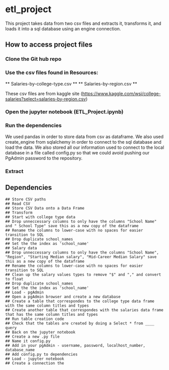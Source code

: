 # etl_project

This project takes data from two csv files and extracts it, transforms it, and loads it into a sql database using an engine connection.

## How to access project files

### Clone the Git hub repo
### Use the csv files found in Resources: 
** Salaries-by-college-type.csv **
** Salaries-by-region.csv **

These csv files are from kaggle site (https://www.kaggle.com/wsj/college-salaries?select=salaries-by-region.csv)


### Open the jupyter notebook (ETL_Project.ipynb)

### Run the dependencies

We used pandas in order to store data from csv as dataframe.
We also used create_engine from sqlalchemy in order to connect to the sql database and load the data.
We also stored all our information used to connect to the local database in a file called config.py so that we could avoid pushing our PgAdmin password to the repository.

### Extract
## Dependencies
```
## Store CSV paths
## Read CSV
## Store CSV Data onto a Data Frame 
## Transform
## Start with college type data
## Drop unneccessary columns to only have the columns "School Name" and " School Type" save this as a new copy of the dataframe
## Rename the columns to lower-case with no spaces for easier transition to SQL
## Drop duplicate school_names
## Set the the index as 'school_name'
## Salary data
## Drop unneccessary columns to only have the columns "School Name", "Region", "Starting Median salary", "Mid-Career Median Salary" save this as a new copy of the dataframe
## Rename the columns to lower-case with no spaces for easier transition to SQL
## Clean up the salary values types to remove "$" and "," and convert to float
## Drop duplicate school_names
## Set the the index as 'school_name'
## Load - pgAdmin
## Open a pgAdmin browser and create a new database
## Create a table that correspondes to the college type data frame with the same column titles and types
## Create another table that correspondes with the salaries data frame that has the same column titles and types
## Run table creation code
## Check that the tables are created by doing a Select * from ____ query
## Back on the jupyter notebook
## Create a new .py file
## Name it config.py
## Add in your pgAdmin - username, password, localhost_number, database_name
## Add config.py to dependencies
## Load - jupyter notebook
## Create a connection the 